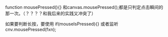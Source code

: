 
function mousePressed(){}
和canvas.mousePressed();都是只判定点击瞬间的那一次。（？？？？和我后来的实践又冲突了）

如果要判断长按，要使用
if(mouseIsPressed){}
或者监听cnv.mousePressed(fxn);
